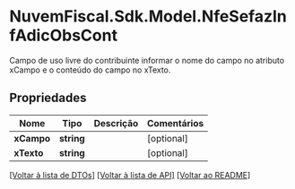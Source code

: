# NuvemFiscal.Sdk.Model.NfeSefazInfAdicObsCont
Campo de uso livre do contribuinte  informar o nome do campo no atributo xCampo  e o conteúdo do campo no xTexto.

## Propriedades

Nome | Tipo | Descrição | Comentários
------------ | ------------- | ------------- | -------------
**xCampo** | **string** |  | [optional] 
**xTexto** | **string** |  | [optional] 

[[Voltar à lista de DTOs]](../README.md#documentation-for-models) [[Voltar à lista de API]](../README.md#documentation-for-api-endpoints) [[Voltar ao README]](../README.md)

